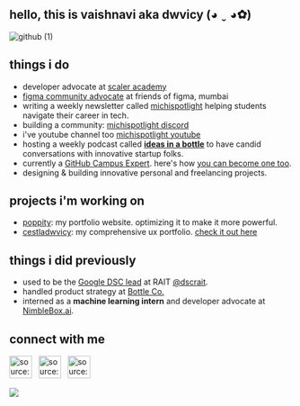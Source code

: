 ## hello, this is vaishnavi aka dwvicy (◕ ˬ ◕✿)
![github (1)](https://user-images.githubusercontent.com/29779226/126047738-675270d5-2038-4c69-88fc-b3df36248abe.png)

## things i do

* developer advocate at [scaler academy](https://discord.gg/scaler)
* [figma community advocate](https://figma.com) at friends of figma, mumbai
* writing a weekly newsletter called [michispotlight](https://michispotlight.substack.com) helping students navigate their career in tech.
* building a community: [michispotlight discord](https://discord.gg/bxyPE5uH5R)
* i've youtube channel too [michispotlight youtube](https://youtube.com/c/michispotlight)
* hosting a weekly podcast called <b><span style="color:#6FA888;">[ideas in a bottle](https://anchor.fm/bottle)</b></span> to have candid conversations with innovative startup folks.
* currently a [GitHub Campus Expert](https://githubcampus.expert/dwvicy/). here's how [you can become one too](https://education.github.com/experts).
* designing & building innovative personal and freelancing projects.


## projects i'm working on
- [poppity](https://github.com/dwvicy/poppity): my portfolio website. optimizing it to make it more powerful.
- [cestladwvicy](https://github.com/dwvicy/cestladwvicy): my comprehensive ux portfolio. [check it out here](https://cestladwvicy.vercel.app)

## things i did previously
* used to be the [Google DSC lead](https://developers.google.com/community/dsc/leads) at RAIT [@dscrait](https://github.com/dscrait).
* handled product strategy at [Bottle Co.](https://bottlehq.com)
* interned as a <b>machine learning intern</b> and developer advocate at [NimbleBox.ai](https://nimblebox.ai).

<!-- ## streak 
[![GitHub Streak](http://github-readme-streak-stats.herokuapp.com?user=dwvicy&theme=dark)](https://git.io/streak-stats) &nbsp;  -->

## connect with me 
<a href="https://linkedin.com/in/dwvicy" target="_blank" rel="noopener noreferrer"><img src="https://i.imgur.com/kF9HMpz.png" width=40px height=40px title="source: imgur.com" /></a> &nbsp;  <a href="https://twitter.com/dwvicy" target="_blank" rel="noopener noreferrer"><img src="https://i.imgur.com/G7yTDHP.png" width=40px height=40px title="source: imgur.com" /></a> &nbsp;  <a href="https://polywork.com/dwvicy" target="_blank" rel="noopener noreferrer"><img src="https://i.imgur.com/EEo2g39.png" width=40px height=40px title="source: imgur.com" /></a>

![](https://komarev.com/ghpvc/?username=dwvicy&style=plastic&label=Stalker+Alert) <br>
